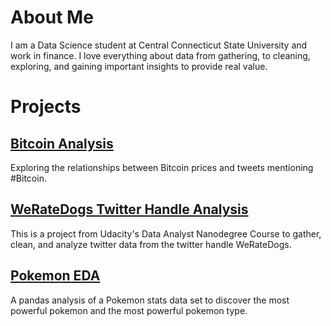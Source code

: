 # **About Me**
I am a Data Science student at Central Connecticut State University and work in finance. I love everything about data from gathering, to cleaning, exploring, and gaining important insights to provide real value. 

# **Projects**

## [Bitcoin Analysis](https://github.com/johngncook/Bitcoin-Analysis)

Exploring the relationships between Bitcoin prices and tweets mentioning #Bitcoin.

## [WeRateDogs Twitter Handle Analysis](https://github.com/johngncook/WeRateDogs-Analysis)

This is a project from Udacity's Data Analyst Nanodegree Course to gather, clean, and analyze twitter data from the twitter handle WeRateDogs.

## [Pokemon EDA](https://github.com/johngncook/pokemon-analysis)

A pandas analysis of a Pokemon stats data set to discover the most powerful pokemon and the most powerful pokemon type.


